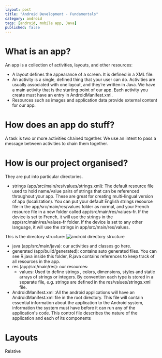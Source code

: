 ```yaml
---
layout: post
title: "Android Development - Fundamentals"
category: android
tags: [android, mobile app, Java]
published: false
---
```

# What is an app?

An app is a collection of activities, layouts, and other resources:
- A layout defines the appearance of a screen. It is defined in a XML file.
- An activity is a single, defined thing that your user can do. Activities are usually
associated with one layout, and they’re written in Java. We have a main activity
that is the starting point of our app. Each activity you create must have an entry in AndroidManifest.xml.
- Resources such as images and application data provide external content for our app.

# How does an app do stuff?

A task is two or more activities chained together. We use an intent to pass a message
between activities to chain them together.


# How is our project organised?

They are put into particular directories.
  - strings (app/src/main/res/values/strings.xml): The default resource file used to hold name/value pairs of strings that can be referenced throughout your app. These are great for creating multi-lingual version of app (localization). You can put your default English
  strings resource file in the app/src/main/res/values folder as normal, and your French resource file in a new folder called app/src/main/res/values-fr. If the device is set to French, it will use the strings in the app/src/main/res/values-fr folder. If the device is set to any other language, it will use the strings in app/src/main/res/values.

This is the directory structure:
![android directory structure](/assets/img/2017-11-11-android-post/android-directory-structure.png)

- java (app/src/main/java): our activities and classes go here.
- generated (app/build/generated): contains auto generated files. You can see R.java inside
this folder, R.java contains references to keep track of all resources in the app.
- res (app/src/main/res): our resources:
    - values: Used to define strings , colors, dimensions, styles and static arrays of strings or integers. By convention each type is stored in a separate file, e.g. strings are defined in the res/values/strings.xml file.
- AndroidManifest.xml :All the android applications will have an AndroidManifest.xml file in the root directory. This file will contain essential information about the application to the Android system, information the system must have before it can run any of the application's code. This control file describes the nature of the application and each of its components

# Layouts

Relative
